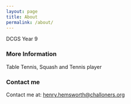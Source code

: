 ```yaml
---
layout: page
title: About
permalink: /about/
---
```


DCGS Year 9

### More Information

Table Tennis, Squash and Tennis player

### Contact me

Contact me at: henry.hemsworth@challoners.org
